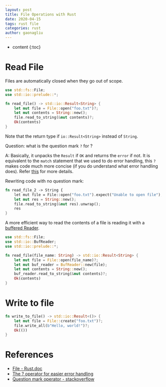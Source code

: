 ```yaml
---
layout: post
title: File Operations with Rust
date: 2020-04-15
tags: rust file
categories: rust
author: gaonagliu
---
```

* content
{:toc}


# Read File 

Files are automatically closed when they go out of scope.




```rust
use std::fs::File;
use std::io::prelude::*;

fn read_file() -> std::io::Result<String> {
    let mut file = File::open("foo.txt")?;
    let mut contents = String::new();
    file.read_to_string(&mut contents)?;
    Ok(contents)
}
```
Note that the return type if `io::Result<String>` instead of `String`. 

Question: what is the question mark `?` for ?

A: Basically,  it unpacks the `Result` if `OK` and returns the `error` if not. It is equivalent to the `match` statement that we used to do error handling, this `?` makes code much more concise (if you do understand what error handling does). Refer [this](https://doc.rust-lang.org/edition-guide/rust-2018/error-handling-and-panics/the-question-mark-operator-for-easier-error-handling.html) for more details.

 Rewriting code with no question mark:
```rust
fn read_file_2 -> String {
    let mut file = File::open("foo.txt").expect("Unable to open file");
    let mut res = String::new(); 
    file.read_to_string(&mut res).unwrap(); 
    res 
}
```

A more efficient way to read the contents of a file is reading it with a [buffered Reader](https://doc.rust-lang.org/std/io/struct.BufReader.html).

```rust
use std::fs::File;
use std::io::BufReader;
use std::io::prelude::*;

fn read_file(file_name: String) -> std::io::Result<String> {
    let mut file = File::open(file_name)?;
    let mut buf_reader = BufReader::new(file);
    let mut contents = String::new();
    buf_reader.read_to_string(&mut contents)?;
    Ok(contents)
}
```

# Write to file
```rust
fn write_to_file() -> std::io::Result<()> {
    let mut file = File::create("foo.txt")?;
    file.write_all(b"Hello, world!")?;
    Ok(())
}
```



# References 
* [File - Rust.doc](https://doc.rust-lang.org/std/fs/struct.File.html)
* [The ? operator for easier error handling](https://doc.rust-lang.org/edition-guide/rust-2018/error-handling-and-panics/the-question-mark-operator-for-easier-error-handling.html)
* [Question mark operator - stackoverflow](https://stackoverflow.com/questions/42917566/what-is-this-question-mark-operator-about)